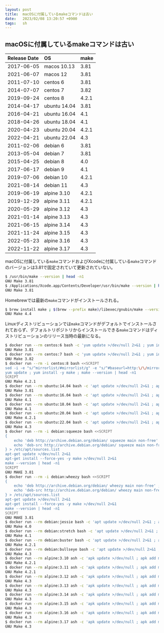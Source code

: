 ```yaml
---
layout: post
title:  macOSに付属しているmakeコマンドは古い
date:   2023/02/08 13:20:57 +0900
tags:   sh
---
```


## macOSに付属しているmakeコマンドは古い

|Release Date|OS          |make |
|:-----------|:-----------|:----|
|2017-06-05  |macos 10.13 |3.81 |
|2021-06-07  |macos 12    |3.81 |
|2011-07-10  |centos 6    |3.81 |
|2014-07-07  |centos 7    |3.82 |
|2019-09-24  |centos 8    |4.2.1|
|2014-04-17  |ubuntu 14.04|3.81 |
|2016-04-21  |ubuntu 16.04|4.1  |
|2018-04-26  |ubuntu 18.04|4.1  |
|2020-04-23  |ubuntu 20.04|4.2.1|
|2022-04-21  |ubuntu 22.04|4.3  |
|2011-02-06  |debian 6    |3.81 |
|2013-05-04  |debian 7    |3.81 |
|2015-04-25  |debian 8    |4.0  |
|2017-06-17  |debian 9    |4.1  |
|2019-07-06  |debian 10   |4.2.1|
|2021-08-14  |debian 11   |4.3  |
|2019-06-19  |alpine 3.10 |4.2.1|
|2019-12-29  |alpine 3.11 |4.2.1|
|2020-05-29  |alpine 3.12 |4.3  |
|2021-01-14  |alpine 3.13 |4.3  |
|2021-06-15  |alpine 3.14 |4.3  |
|2021-11-24  |alpine 3.15 |4.3  |
|2022-05-23  |alpine 3.16 |4.3  |
|2022-11-22  |alpine 3.17 |4.3  |

macOSに付属している`make`コマンドおよびXcodeに付属している`make`コマンドのバージョンは3.81で固定されていて更新されていない。

```sh
$ /usr/bin/make --version | head -n1
GNU Make 3.81
$ /Applications/Xcode.app/Contents/Developer/usr/bin/make --version | head -n1
GNU Make 3.81
```

Homebrewでは最新の`make`コマンドがインストールされる。

```sh
$ brew install make ; $(brew --prefix make)/libexec/gnubin/make --version | head -n1
GNU Make 4.4
```

Linuxディストリビューションでは`make`コマンドがデフォルトでインストールされておらず、デフォルトリポジトリからインストールできる`make`コマンドはディストリビューションのリリース当時の最新になる。

```sh
$ docker run --rm centos:6 bash -c 'yum update >/dev/null 2>&1 ; yum install -y make >/dev/null 2>&1 ; make --version | head -n1'
GNU Make 3.81
$ docker run --rm centos:7 bash -c 'yum update >/dev/null 2>&1 ; yum install -y make >/dev/null 2>&1 ; make --version | head -n1'
GNU Make 3.82
$ docker run --rm -i centos:8 bash <<SCRIPT
sed -i -e "s/^mirrorlist/#mirrorlist/g" -e "s/^#baseurl=http:\/\/mirror/baseurl=http:\/\/vault/g" /etc/yum.repos.d/CentOS-Linux-*.repo
yum update ; yum install -y make ; make --version | head -n1
SCRIPT
GNU Make 4.2.1
$ docker run --rm ubuntu:14.04 bash -c 'apt update >/dev/null 2>&1 ; apt install -y make >/dev/null 2>&1 ; make --version | head -n1'
GNU Make 3.81
$ docker run --rm ubuntu:16.04 bash -c 'apt update >/dev/null 2>&1 ; apt install -y make >/dev/null 2>&1 ; make --version | head -n1'
GNU Make 4.1
$ docker run --rm ubuntu:18.04 bash -c 'apt update >/dev/null 2>&1 ; apt install -y make >/dev/null 2>&1 ; make --version | head -n1'
GNU Make 4.1
$ docker run --rm ubuntu:20.04 bash -c 'apt update >/dev/null 2>&1 ; apt install -y make >/dev/null 2>&1 ; make --version | head -n1'
GNU Make 4.2.1
$ docker run --rm ubuntu:22.04 bash -c 'apt update >/dev/null 2>&1 ; apt install -y make >/dev/null 2>&1 ; make --version | head -n1'
GNU Make 4.3
$ docker run --rm -i debian:squeeze bash <<SCRIPT
{
    echo 'deb http://archive.debian.org/debian/ squeeze main non-free' ;
    echo 'deb-src http://archive.debian.org/debian/ squeeze main non-free' ;
} > /etc/apt/sources.list
apt-get update >/dev/null 2>&1
apt-get install --force-yes -y make >/dev/null 2>&1
make --version | head -n1
SCRIPT
GNU MAKE 3.81
$ docker run --rm -i debian:wheezy bash <<SCRIPT
{
    echo 'deb http://archive.debian.org/debian/ wheezy main non-free' ;
    echo 'deb-src http://archive.debian.org/debian/ wheezy main non-free' ;
} > /etc/apt/sources.list
apt-get update >/dev/null 2>&1
apt-get install --force-yes -y make >/dev/null 2>&1
make --version | head -n1
SCRIPT
GNU MAKE 3.81
$ docker run --rm debian:jessie bash -c 'apt update >/dev/null 2>&1 ; apt install --force-yes -y make >/dev/null 2>&1 ; make --version | head -n1'
GNU Make 4.0
$ docker run --rm debian:stretch bash -c 'apt update >/dev/null 2>&1 ; apt install -y make >/dev/null 2>&1 ; make --version | head -n1'
GNU Make 4.1
$ docker run --rm debian:buster bash -c 'apt update >/dev/null 2>&1 ; apt install -y make >/dev/null 2>&1 ; make --version | head -n1'
GNU Make 4.2.1
$ docker run --rm debian:bullseye bash -c 'apt update >/dev/null 2>&1 ; apt install -y make >/dev/null 2>&1 ; make --version | head -n1'
GNU Make 4.3
$ docker run --rm alpine:3.10 ash -c 'apk update >/dev/null ; apk add make >/dev/null ; make --version | head -n1'
GNU Make 4.2.1
$ docker run --rm alpine:3.11 ash -c 'apk update >/dev/null ; apk add make >/dev/null ; make --version | head -n1'
GNU Make 4.2.1
$ docker run --rm alpine:3.12 ash -c 'apk update >/dev/null ; apk add make >/dev/null ; make --version | head -n1'
GNU Make 4.3
$ docker run --rm alpine:3.13 ash -c 'apk update >/dev/null ; apk add make >/dev/null ; make --version | head -n1'
GNU Make 4.3
$ docker run --rm alpine:3.14 ash -c 'apk update >/dev/null ; apk add make >/dev/null ; make --version | head -n1'
GNU Make 4.3
$ docker run --rm alpine:3.15 ash -c 'apk update >/dev/null ; apk add make >/dev/null ; make --version | head -n1'
GNU Make 4.3
$ docker run --rm alpine:3.16 ash -c 'apk update >/dev/null ; apk add make >/dev/null ; make --version | head -n1'
GNU Make 4.3
$ docker run --rm alpine:3.17 ash -c 'apk update >/dev/null ; apk add make >/dev/null ; make --version | head -n1'
GNU Make 4.3
```
